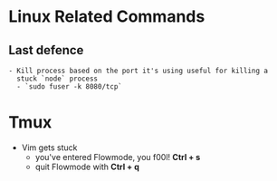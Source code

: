 # Linux Related Commands
  ## Last defence
    - Kill process based on the port it's using useful for killing a
      stuck `node` process
      - `sudo fuser -k 8080/tcp`

# Tmux
  - Vim gets stuck
    - you've entered Flowmode, you f00l! __Ctrl + s__
    - quit Flowmode with __Ctrl + q__
